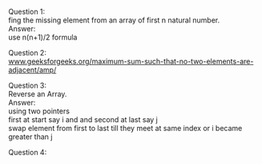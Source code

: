 
Question 1:  
fing the missing element from an array of first n natural number.  
Answer:  
use n(n+1)/2 formula 

Question 2:  
www.geeksforgeeks.org/maximum-sum-such-that-no-two-elements-are-adjacent/amp/

Question 3:  
Reverse an Array.  
Answer:  
using two pointers  
first at start say i and and second at last say j  
swap element from first to last till they meet at same index or i became greater than j  

Question 4:  

